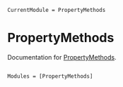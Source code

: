 ```@meta
CurrentModule = PropertyMethods
```

# PropertyMethods

Documentation for [PropertyMethods](https://github.com/MarkNahabedian/PropertyMethods.jl).

```@index
```

```@autodocs
Modules = [PropertyMethods]
```
